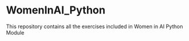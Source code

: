 # WomenInAI_Python
This repository contains all the exercises included in Women in AI Python Module
